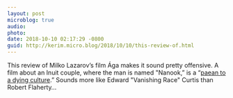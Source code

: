 ```yaml
---
layout: post
microblog: true
audio: 
photo: 
date: 2018-10-10 02:17:29 -0800
guid: http://kerim.micro.blog/2018/10/10/this-review-of.html
---
```

This review of Milko Lazarov’s film Ága makes it sound pretty offensive. A film about an Inuit couple, where the man is named "Nanook,” is a “[paean to a dying culture](https://variety.com/2018/film/reviews/aga-review-berlinale-2018-1202709567/).” Sounds more like Edward "Vanishing Race" Curtis than Robert Flaherty…
